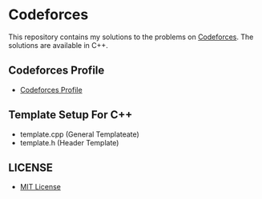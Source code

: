 # Codeforces
This repository contains my solutions to the problems on [Codeforces](https://codeforces.com/). The solutions are available in C++.

## Codeforces Profile
- [Codeforces Profile](https://codeforces.com/profile/Berxwedan)

## Template Setup For C++
- template.cpp (General Templateate)
- template.h (Header Template)

## LICENSE
- [MIT License](LICENSE)

